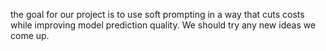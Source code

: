 the goal for our project is to use soft prompting in a way that cuts costs while improving model prediction quality. We should try any new ideas we come up.
